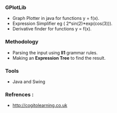 ### GPlotLib
- Graph Plotter in java for functions y = f(x).
- Expression Simplifier eg ( 2*sin(2)*exp(cos(3))).
- Derivative finder for functions y = f(x).

### Methodology
- Parsing the input using **ll1** grammar rules.
- Making an **Expression Tree** to find the result.

### Tools
- Java and Swing

### Refrences :
- http://cogitolearning.co.uk

